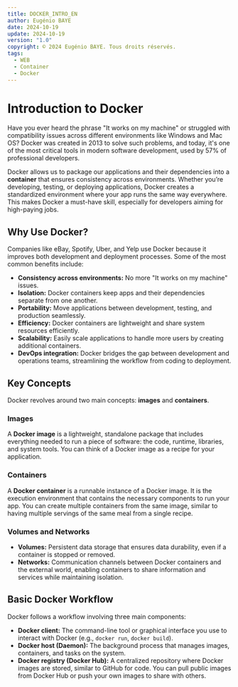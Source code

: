 ```yaml
---
title: DOCKER_INTRO_EN
author: Eugénio BAYE
date: 2024-10-19
update: 2024-10-19
version: "1.0"
copyright: © 2024 Eugénio BAYE. Tous droits réservés.
tags:
  - WEB
  - Container
  - Docker
---
```

# Introduction to Docker

Have you ever heard the phrase "It works on my machine" or struggled with compatibility issues across different environments like Windows and Mac OS? Docker was created in 2013 to solve such problems, and today, it's one of the most critical tools in modern software development, used by 57% of professional developers.

Docker allows us to package our applications and their dependencies into a **container** that ensures consistency across environments. Whether you’re developing, testing, or deploying applications, Docker creates a standardized environment where your app runs the same way everywhere. This makes Docker a must-have skill, especially for developers aiming for high-paying jobs.

## Why Use Docker?

Companies like eBay, Spotify, Uber, and Yelp use Docker because it improves both development and deployment processes. Some of the most common benefits include:
- **Consistency across environments:** No more "It works on my machine" issues.
- **Isolation:** Docker containers keep apps and their dependencies separate from one another.
- **Portability:** Move applications between development, testing, and production seamlessly.
- **Efficiency:** Docker containers are lightweight and share system resources efficiently.
- **Scalability:** Easily scale applications to handle more users by creating additional containers.
- **DevOps integration:** Docker bridges the gap between development and operations teams, streamlining the workflow from coding to deployment.

## Key Concepts

Docker revolves around two main concepts: **images** and **containers**.

### Images
A **Docker image** is a lightweight, standalone package that includes everything needed to run a piece of software: the code, runtime, libraries, and system tools. You can think of a Docker image as a recipe for your application. 

### Containers
A **Docker container** is a runnable instance of a Docker image. It is the execution environment that contains the necessary components to run your app. You can create multiple containers from the same image, similar to having multiple servings of the same meal from a single recipe.

### Volumes and Networks
- **Volumes:** Persistent data storage that ensures data durability, even if a container is stopped or removed.
- **Networks:** Communication channels between Docker containers and the external world, enabling containers to share information and services while maintaining isolation.

## Basic Docker Workflow

Docker follows a workflow involving three main components:
- **Docker client:** The command-line tool or graphical interface you use to interact with Docker (e.g., `docker run`, `docker build`).
- **Docker host (Daemon):** The background process that manages images, containers, and tasks on the system.
- **Docker registry (Docker Hub):** A centralized repository where Docker images are stored, similar to GitHub for code. You can pull public images from Docker Hub or push your own images to share with others.

